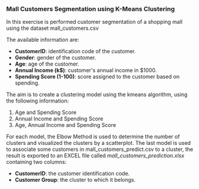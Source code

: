 ### Mall Customers Segmentation using K-Means Clustering
In this exercise is performed customer segmentation of a shopping mall using the dataset mall_customers.csv

The available information are:
 - **CustomerID**: identification code of the customer.
 - **Gender**: gender of the customer.
 - **Age**: age of the customer.
 - **Annual Income (k$)**: customer's annual income in $1000.
 - **Spending Score (1-100)**: score assigned to the customer based on spending.

The aim is to create a clustering model using the kmeans algorithm, using the following information:
 1. Age and Spending Score
 2. Annual Income and Spending Score
 3. Age, Annual Income and Spending Score

For each model, the Elbow Method is used to determine the number of clusters and visualized the clusters by a scatterplot. 
The last model is used to associate some customers in mall_customers_predict.csv to a cluster, the result is exported to an EXCEL file called *mall_customers_prediction.xlsx* containing two columns:
 - **CustomerID**: the customer identification code.
 - **Customer Group**: the cluster to which it belongs.
